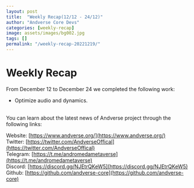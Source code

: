 ```yaml
---
layout: post
title:  "Weekly Recap(12/12 - 24/12)"
author: "Andverse Core Devs"
categories: [weekly-recap]
image: assets/images/bg002.jpg
tags: []
permalink: "/weekly-recap-20221219/"
---
```


# Weekly Recap

From December 12 to December 24 we completed the following work:

- Optimize audio and dynamics.









<br/>
You can learn about the latest news of Andverse project through the following links:  

Website: [https://www.andverse.org/](https://www.andverse.org/)  
Twitter: [https://twitter.com/AndverseOffical](https://twitter.com/AndverseOffical)  
Telegram: [https://t.me/andromedametaverse](https://t.me/andromedametaverse)  
Discord: [https://discord.gg/NJEtrQKeW5](https://discord.gg/NJEtrQKeW5)  
Github: [https://github.com/andverse-core](https://github.com/andverse-core)  